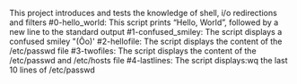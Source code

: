 This project introduces and tests the knowledge of shell, i/o redirections and filters
#0-hello_world: This script prints “Hello, World”, followed by a new line to the standard output
#1-confused_smiley: The script displays a confused smiley "(Ôo)'
#2-hellofile: The script displays the content of the /etc/passwd file 
#3-twofiles: The script displays the content of the /etc/passwd and /etc/hosts file
#4-lastlines: The script displays:wq the last 10 lines of /etc/passwd
